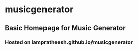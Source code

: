 # musicgenerator

## Basic Homepage for Music Generator

### Hosted on iampratheesh.github.io/musicgenerator
